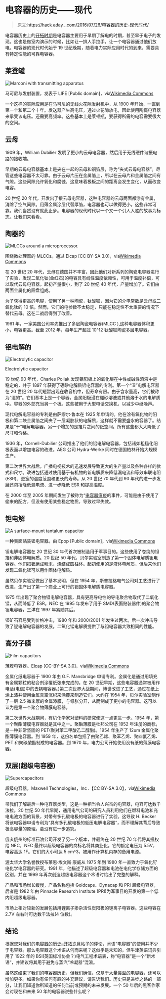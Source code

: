 # 电容器的历史——现代

> 原文:[https://hack aday . com/2016/07/26/电容器的历史-现代时代/](https://hackaday.com/2016/07/26/history-of-the-capacitor-the-modern-era/)

电容器历史上的[开拓时期](http://hackaday.com/2016/07/12/history-of-the-capacitor-the-pioneering-years/)是电容器主要用于早期了解电的时期，甚至早于电子的发现。这也是做室内演示的时候，比如让一排人手拉手，让一个电容器通过他们放电。电容器的现代时代始于 19 世纪晚期，随着电力实际应用时代的到来，需要具有特定性能的可靠电容器。

## 莱登罐

![Marconi with transmitting apparatus](../Images/3936dd37862cd4cf08560566967beb11.png)

马可尼与发射装置，发表于 LIFE [Public domain]，via[Wikimedia Commons](https://en.wikipedia.org/wiki/File:Guglielmo_Marconi_1901_wireless_signal.jpg)

一个这样的实际应用是在马可尼的无线火花隙发射机中，从 1900 年开始，一直到第一个和第二个十年。发送器产生高电压，通过火花隙放电，因此使用陶瓷电容器来承受该电压。还需要高频率。这些基本上是莱顿瓶，要获得所需的电容需要很大的空间。

## 云母

1909 年，William Dubilier 发明了更小的云母电容器，然后用于无线硬件谐振电路的接收端。

早期的云母电容器基本上是夹在一起的云母和铜箔层，称为“夹式云母电容器”。尽管这些电容器不太可靠。由于云母片压在金属箔上，所以在云母片和金属箔之间有气隙。这些间隙允许氧化和腐蚀，这意味着极板之间的距离会发生变化，从而改变电容。

20 世纪 20 年代，开发出了银云母电容器，这种电容器的云母两面都涂有金属，消除了空气间隙。用薄金属涂层代替厚箔，电容器也可以做得更小。这些非常可靠。我们当然没有就此止步。电容器的现代时代以一个又一个引人入胜的故事为标志。让我们来看看。

## 陶器的

![MLCCs around a microprocessor.](../Images/839330cbc35940c26c7b6c6326656573.png)

围绕微处理器的 MLCCs。通过 Elcap [CC BY-SA 3.0]，via[Wikimedia Commons](https://en.wikipedia.org/wiki/File:CPU-Beschaltung-mit_MLCC-P1040239-d.jpg)

在 20 世纪 20 年代，云母在德国并不丰富，因此他们对新系列的陶瓷电容器进行了实验，发现二氧化钛(金红石)的电容具有线性温度依赖性，可用于温度补偿，可以取代云母电容器。起初产量很小，到了 20 世纪 40 年代，产量增加了。它们由两面金属化的圆盘组成。

为了获得更高的电容，使用了另一种陶瓷，钛酸钡，因为它的介电常数是云母或二氧化钛的 10 倍。然而，它们的电参数不太稳定，只能在稳定性不太重要的情况下替代云母。这在二战后得到了改善。

1961 年，一家美国公司率先推出了多层陶瓷电容器(MLCC ),这种电容器体积更小，电容更高。截至 2012 年，每年生产超过 10^12 钛酸钡陶瓷多层电容器。

## 铝电解的

![Electrolytic capacitor](../Images/2551e66531d97b8e7fd047c0c14c2b33.png)

Electrolytic capacitor

19 世纪 90 年代，Charles Pollak 发现铝阳极上的氧化层在中性或碱性溶液中是稳定的，并于 1897 年获得了硼砂电解质铝电容器的专利。第一个“湿”电解电容器在 20 世纪 20 年代短暂出现在收音机中，但寿命有限。由于含水量高，它们被称为“湿的”。它们基本上是一个容器，金属阳极浸在硼砂溶液或其他溶于水的电解质中。容器的外部充当另一个板。这些被用于大型电话交换机，以减少中继噪声。

现代电解电容器的专利是由萨缪尔·鲁本在 1925 年申请的。他在涂有氧化物的阳极和第二块金属箔之间夹了一层凝胶状的电解质，这样就不需要盛水的容器了。结果是“干”电解电容器。另一个增加的是箔片之间的纸空间。所有这些都大大降低了尺寸和价格。

1936 年，Cornell-Dubilier 公司推出了他们的铝电解电容器，包括诸如粗糙化阳极表面以增加电容的改进。AEG 公司 Hydra-Werke 同时在德国柏林开始大规模生产。

第二次世界大战后，广播电视技术的迅速发展导致更大的生产量以及各种各样的款式和尺寸。改进包括通过使用基于有机物的新电解质来降低漏电流和等效串联电阻(ESR)、更宽的温度范围和更长的寿命。从 20 世纪 70 年代到 90 年代的进一步发展还包括降低漏电流、进一步降低 ESR 和提高温度。

在 2000 年至 2005 年期间发生了被称为“[电容器瘟疫](https://en.wikipedia.org/wiki/Capacitor_plague)的事件，可能是由于使用了偷来的配方，但没有使用某些稳定物质，导致过早失效。

## 钽电解

![A surface-mount tantalum capacitor](../Images/fe25afbc1826dbec61c51e3fa5d88606.png)

一种表面贴装钽电容器。由 Epop [Public domain]，via[Wikimedia Commons](https://commons.wikimedia.org/wiki/File:CMS_tantalum_capacitor.JPG?uselang=en-gb)

钽电解电容器在 20 世纪 30 年代首次被制造用于军事目的。这些使用了卷绕的钽箔和非固体电解质。20 世纪 50 年代，贝尔实验室制造了第一个固体电解质钽电容器。他们把钽磨成粉末，烧结成圆柱体。起初使用的是液体电解质，但后来他们发现二氧化锰可以用作固体电解质。

虽然贝尔实验室做出了基本发明，但在 1954 年，斯普拉格电气公司对工艺进行了改进，生产出了第一个商业上可行的钽固体电解质电容器。

1975 年出现了聚合物钽电解电容器，具有更高导电性的导电聚合物取代了二氧化锰，从而降低了 ESR。NEC 在 1995 年发布了用于 SMD(表面贴装器件)的聚合物钽电容器，三洋在 1997 年紧随其后。

钽矿石容易受到价格冲击，1980 年和 2000/2001 年发生过两次。后一次冲击导致了铌电解电容器的发展，二氧化锰电解质提供了与钽电容器大致相同的性能。

## 高分子膜

![Film capacitors](../Images/d935ef2dcee0959914a9221177fcb4cd.png)

薄膜电容器。Elcap [CC-BY-SA 3.0]，via[Wikimedia Commons](https://en.wikipedia.org/wiki/File:Wiki-Folkos-P1090317-1.jpg)

金属化纸电容器于 1900 年由 G.F. Mansbridge 申请专利。金属化是通过用填充有金属颗粒的粘合剂涂覆纸张来完成的。在 20 世纪早期，这些电容器通常被用作电话(电信)中的去耦电容器。)第二次世界大战期间，博世改进了工艺，通过在纸上涂上漆并使用金属真空沉积来涂覆来制造它们。大约在 1954 年，贝尔实验室制作了一层 2.5 微米厚的金属漆膜，与纸张分开，从而制成了更小的电容器。这可以认为是第一个聚合物薄膜电容器。

第二次世界大战期间，有机化学家对塑料的研究使这一点更进一步。1954 年，第一个聚酯薄膜电容器就是其中之一。聚酯薄膜是杜邦公司在 1952 年注册的商标，是一种非常坚固的 PET(聚对苯二甲酸乙二醇酯)。1954 年生产了 12um 金属化聚酯薄膜电容器。到 1959 年，这份名单包括了由聚乙烯、聚苯乙烯、聚四氟乙烯、PET 和聚碳酸酯制成的电容器。到 1970 年，电力公司开始使用没有纸的薄膜电容器。

## 双层(超级电容器)

![Supercapacitors](../Images/ee56152bd01ed0bc18e1c89e81ab5994.png)

超级电容器，Maxwell Technologies，Inc .【CC BY-SA 3.0】，via[Wikimedia Commons](https://en.wikipedia.org/wiki/File:Maxwell_Ultracapacitors.jpg)

带我们了解最后一种电容器类型，这是一种相当令人兴奋的电容器，电容可达数千法拉。20 世纪 50 年代早期，通用电气公司的研究人员利用他们在燃料电池和充电电池方面的背景，对带有多孔碳电极的电容器进行了实验。这导致 H. Becker 将该电容器申请专利为“具有多孔碳电极的低压电解电容器”，而不理解其背后导致极高容量的原理。葛没有进一步追究。

俄亥俄州的标准石油公司开发了另一个版本，并最终在 20 世纪 70 年代将其授权给 NEC，NEC 最终以超级电容器的商标名将其商业化。它的额定电压为 5.5V，电容高达 1F。它们的大小可达 5 cm^3，被用作计算机内存的备用电源。

渥太华大学名誉教授布莱恩·埃文斯·康威从 1975 年到 1980 年一直致力于氧化钌电化学电容器的研究。1991 年，他描述了超级电容器和电池在电化学存储方面的区别，并在 1999 年再次创造超级电容器这个术语时给出了完整的解释。

产品和市场增长缓慢，产品名称包括 Goldcaps、Dynacap 和 PRI 超级电容器，后者是 1982 年由 Pinnacle Research Institute (PRI)为军事目的开发的第一个低内阻超级电容器。

市场上相对较新的发展包括用锂离子掺杂活性炭阳极的锂离子电容器。这些电容在 2.7V 左右时可达数千法拉(4 位数)。

## 结论

根据您对我们的[电容器的历史–开拓岁月](http://hackaday.com/2016/07/12/history-of-the-capacitor-the-pioneering-years/)帖子的评论，术语“电容器”的使用并不少于电容器。那么电容器这个术语从何而来呢？这似乎是未知的，但牛津英语词典引用了 1922 年的 BSI(英国标准协会？)电气工程术语表，称“电容器”是一个“新术语”，并建议将其用于避免与蒸汽“冷凝器”混淆。

虽然这结束了我们的电容器历史，但我们确信，仅基于[大量类型的电容器](http://hackaday.com/2016/06/21/capacitors-made-easy-the-hackaday-way/)，还可以增加更多。如果你有任何有趣的补充建议，请告诉我们。历史只是进步之路的一部分，让我们知道你所知道的任何当前或预期的未来发展。一个 50 年后的黑客作家会对现在和未来 50 年的电容器说些什么呢？